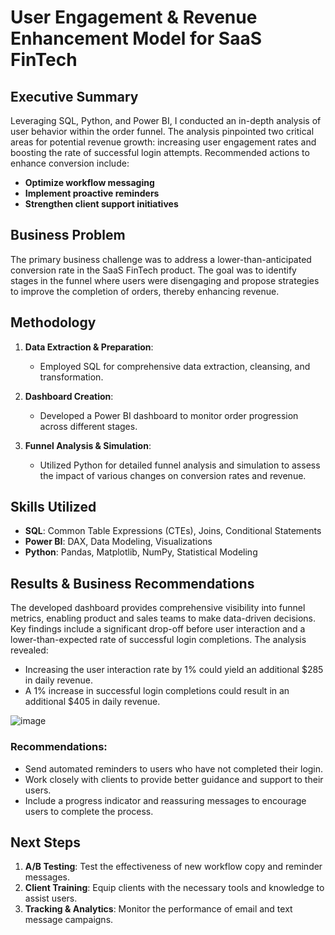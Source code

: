 # User Engagement & Revenue Enhancement Model for SaaS FinTech

## Executive Summary
Leveraging SQL, Python, and Power BI, I conducted an in-depth analysis of user behavior within the order funnel. The analysis pinpointed two critical areas for potential revenue growth: increasing user engagement rates and boosting the rate of successful login attempts. Recommended actions to enhance conversion include:

- **Optimize workflow messaging**
- **Implement proactive reminders**
- **Strengthen client support initiatives**

## Business Problem
The primary business challenge was to address a lower-than-anticipated conversion rate in the SaaS FinTech product. The goal was to identify stages in the funnel where users were disengaging and propose strategies to improve the completion of orders, thereby enhancing revenue.

## Methodology
1. **Data Extraction & Preparation**:
   - Employed SQL for comprehensive data extraction, cleansing, and transformation.

2. **Dashboard Creation**:
   - Developed a Power BI dashboard to monitor order progression across different stages.

3. **Funnel Analysis & Simulation**:
   - Utilized Python for detailed funnel analysis and simulation to assess the impact of various changes on conversion rates and revenue.

## Skills Utilized
- **SQL**: Common Table Expressions (CTEs), Joins, Conditional Statements
- **Power BI**: DAX, Data Modeling, Visualizations
- **Python**: Pandas, Matplotlib, NumPy, Statistical Modeling

## Results & Business Recommendations
The developed dashboard provides comprehensive visibility into funnel metrics, enabling product and sales teams to make data-driven decisions. Key findings include a significant drop-off before user interaction and a lower-than-expected rate of successful login completions. The analysis revealed:

- Increasing the user interaction rate by 1% could yield an additional $285 in daily revenue.
- A 1% increase in successful login completions could result in an additional $405 in daily revenue.

![image](https://github.com/user-attachments/assets/4b415552-d248-4360-9c31-dd957f5aa0fa)


### Recommendations:
- Send automated reminders to users who have not completed their login.
- Work closely with clients to provide better guidance and support to their users.
- Include a progress indicator and reassuring messages to encourage users to complete the process.

## Next Steps
1. **A/B Testing**: Test the effectiveness of new workflow copy and reminder messages.
2. **Client Training**: Equip clients with the necessary tools and knowledge to assist users.
3. **Tracking & Analytics**: Monitor the performance of email and text message campaigns.
